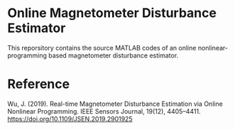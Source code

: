 # Online Magnetometer Disturbance Estimator
This reporsitory contains the source MATLAB codes of an online nonlinear-programming based magnetometer disturbance estimator. 

# Reference
Wu, J. (2019). Real-time Magnetometer Disturbance Estimation via Online Nonlinear Programming. IEEE Sensors Journal, 19(12), 4405–4411. https://doi.org/10.1109/JSEN.2019.2901925
